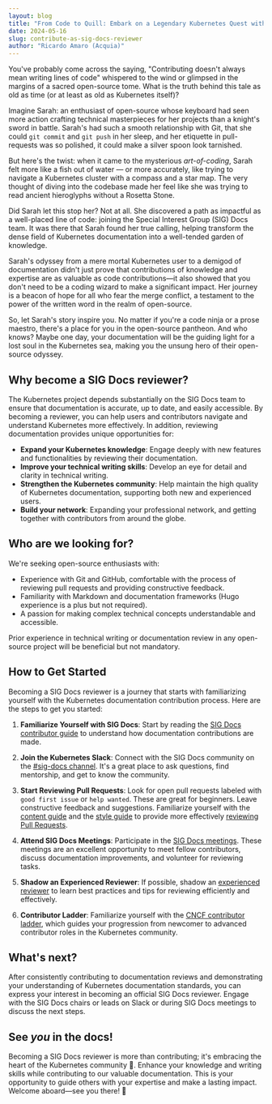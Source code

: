 ```yaml
---
layout: blog
title: "From Code to Quill: Embark on a Legendary Kubernetes Quest with SIG Docs"
date: 2024-05-16
slug: contribute-as-sig-docs-reviewer
author: "Ricardo Amaro (Acquia)"
---
```


You've probably come across the saying, "Contributing doesn't always mean writing lines of code"
whispered to the wind or glimpsed in the margins of a sacred open-source tome.
What is the truth behind this tale as old as time (or at least as old as Kubernetes itself)?

Imagine Sarah: an enthusiast of open-source whose keyboard had seen more action crafting
technical masterpieces for her projects than a knight's sword in battle. Sarah's had such
a smooth relationship with Git, that she could `git commit` and `git push` in her sleep,
and her etiquette in pull-requests was so polished, it could make a silver spoon look tarnished.

But here's the twist: when it came to the mysterious _art-of-coding_, Sarah felt more
like a fish out of water — or more accurately, like trying to navigate a Kubernetes cluster
with a compass and a star map. The very thought of diving into the codebase made her feel like
she was trying to read ancient hieroglyphs without a Rosetta Stone.

Did Sarah let this stop her? Not at all. She discovered a path as impactful as a well-placed
line of code: joining the Special Interest Group (SIG) Docs team. It was there that Sarah found her true calling,
helping transform the dense field of Kubernetes documentation into a well-tended garden of knowledge.

Sarah's odyssey from a mere mortal Kubernetes user to a demigod of documentation didn't
just prove that contributions of knowledge and expertise are as valuable as code
contributions—it also showed that you don't need to be a coding wizard to make a significant
impact. Her journey is a beacon of hope for all who fear the merge conflict, a testament
to the power of the written word in the realm of open-source.

So, let Sarah's story inspire you. No matter if you're a code ninja or a prose maestro,
there's a place for you in the open-source pantheon. And who knows? Maybe one day,
your documentation will be the guiding light for a lost soul in the Kubernetes sea,
making you the unsung hero of their open-source odyssey.

## Why become a SIG Docs reviewer?

The Kubernetes project depends substantially on the SIG Docs team to ensure that documentation
is accurate, up to date, and easily accessible. By becoming a reviewer, you can help users
and contributors navigate and understand Kubernetes more effectively. In addition, reviewing
documentation provides unique opportunities for:

- **Expand your Kubernetes knowledge**: Engage deeply with new features and functionalities
  by reviewing their documentation.
- **Improve your technical writing skills**: Develop an eye for detail and clarity in technical
  writing.
- **Strengthen the Kubernetes community**: Help maintain the high quality of Kubernetes
  documentation, supporting both new and experienced users.
- **Build your network**: Expanding your professional network, and getting together with
  contributors from around the globe.

## Who are we looking for?

We're seeking open-source enthusiasts with:

- Experience with Git and GitHub, comfortable with the process of reviewing pull requests
  and providing constructive feedback.
- Familiarity with Markdown and documentation frameworks (Hugo experience is a plus but
  not required).
- A passion for making complex technical concepts understandable and accessible.

Prior experience in technical writing or documentation review in any open-source project
will be beneficial but not mandatory.

## How to Get Started

Becoming a SIG Docs reviewer is a journey that starts with familiarizing yourself with the
Kubernetes documentation contribution process. Here are the steps to get you started:

1. **Familiarize Yourself with SIG Docs**: Start by reading the
   [SIG Docs contributor guide](/docs/contribute/) to understand
   how documentation contributions are made.

1. **Join the Kubernetes Slack**: Connect with the SIG Docs community on the
   [#sig-docs channel](https://kubernetes.slack.com/messages/sig-docs). It's a great place
   to ask questions, find mentorship, and get to know the community.

1. **Start Reviewing Pull Requests**: Look for open pull requests labeled with
   `good first issue` or `help wanted`. These are great for beginners. Leave constructive
   feedback and suggestions. Familiarize yourself with the
   [content guide](/docs/contribute/style/content-guide/) and the 
   [style guide](/docs/contribute/style/style-guide/) to provide more effectively 
   [reviewing Pull Requests](/docs/contribute/review/reviewing-prs/).

1. **Attend SIG Docs Meetings**: Participate in the 
   [SIG Docs meetings](https://github.com/kubernetes/community/tree/master/sig-docs). These
   meetings are an excellent opportunity to meet fellow contributors, discuss documentation
   improvements, and volunteer for reviewing tasks.

1. **Shadow an Experienced Reviewer**: If possible, shadow an 
   [experienced reviewer](/docs/contribute/participate/roles-and-responsibilities/) 
   to learn best practices and tips for reviewing efficiently and effectively.

1. **Contributor Ladder**: Familiarize yourself with the
   [CNCF contributor ladder](https://github.com/cncf/project-template/blob/main/CONTRIBUTOR_LADDER.md),
   which guides your progression from newcomer to advanced contributor roles in the Kubernetes community.

## What's next?

After consistently contributing to documentation reviews and demonstrating your understanding
of Kubernetes documentation standards, you can express your interest in becoming an official
SIG Docs reviewer. Engage with the SIG Docs chairs or leads on Slack or during SIG Docs
meetings to discuss the next steps.

## See _you_ in the docs!

Becoming a SIG Docs reviewer is more than contributing; it's embracing the heart of the
Kubernetes community 🚀. Enhance your knowledge and writing skills while contributing
to our valuable documentation. This is your opportunity to guide others with your expertise
and make a lasting impact. Welcome aboard—see you there! 🌟
